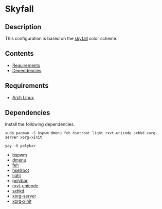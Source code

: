 # Skyfall

## Description

This configuration is based on the [skyfall](https://github.com/elenapan/dotfiles/blob/master/.xfiles/skyfall) color scheme.

## Contents

- [Requirements](#requirements)
- [Dependencies](#dependencies)

## Requirements

- [Arch Linux](https://www.archlinux.org/)

## Dependencies

Install the following dependencies.

`sudo pacman -S bspwm dmenu feh hsetroot light rxvt-unicode sxhkd xorg-server xorg-xinit`

`yay -S polybar`

- [bspwm](https://github.com/baskerville/bspwm)
- [dmenu](https://wiki.archlinux.org/index.php/dmenu)
- [feh](https://wiki.archlinux.org/index.php/feh)
- [hsetroot](https://github.com/himdel/hsetroot)
- [light](https://github.com/haikarainen/light)
- [polybar](https://github.com/polybar/polybar)
- [rxvt-unicode](https://wiki.archlinux.org/index.php/Rxvt-unicode)
- [sxhkd](https://github.com/baskerville/sxhkd)
- [xorg-server](https://www.archlinux.org/packages/extra/x86_64/xorg-server/)
- [xorg-xinit](https://www.archlinux.org/packages/extra/x86_64/xorg-xinit/)

